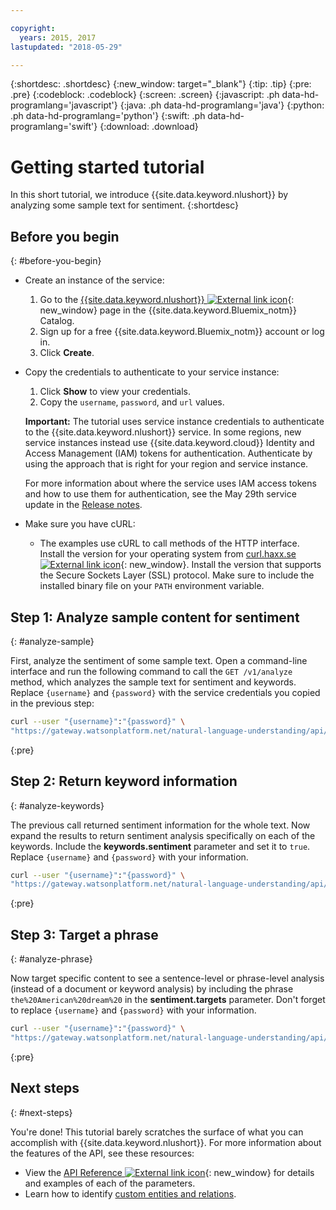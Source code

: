 ```yaml
---

copyright:
  years: 2015, 2017
lastupdated: "2018-05-29"

---
```


{:shortdesc: .shortdesc}
{:new_window: target="_blank"}
{:tip: .tip}
{:pre: .pre}
{:codeblock: .codeblock}
{:screen: .screen}
{:javascript: .ph data-hd-programlang='javascript'}
{:java: .ph data-hd-programlang='java'}
{:python: .ph data-hd-programlang='python'}
{:swift: .ph data-hd-programlang='swift'}
{:download: .download}

# Getting started tutorial
In this short tutorial, we introduce {{site.data.keyword.nlushort}} by analyzing some sample text for sentiment.
{:shortdesc}

## Before you begin
{: #before-you-begin}

- Create an instance of the service:
    1.  Go to the [{{site.data.keyword.nlushort}} ![External link icon](../../icons/launch-glyph.svg "External link icon")](https://console.{DomainName}/catalog/services/natural-language-understanding){: new_window} page in the {{site.data.keyword.Bluemix_notm}} Catalog.
    1.  Sign up for a free {{site.data.keyword.Bluemix_notm}} account or log in.
    1.  Click **Create**.
- Copy the credentials to authenticate to your service instance:
    1.  Click **Show** to view your credentials.
    1.  Copy the `username`, `password`, and `url` values.
    
    **Important:** The tutorial uses service instance credentials to authenticate to the {{site.data.keyword.nlushort}} service. In some regions, new service instances instead use {{site.data.keyword.cloud}} Identity and Access Management (IAM) tokens for authentication. Authenticate by using the approach that is right for your region and service instance.

    For more information about where the service uses IAM access tokens and how to use them for authentication, see the May 29th service update in the [Release notes](/docs/services/discovery/release-notes.html#29-may-2018).

- Make sure you have cURL:
    - The examples use cURL to call methods of the HTTP interface. Install the version for your operating system from [curl.haxx.se ![External link icon](../../icons/launch-glyph.svg "External link icon")](https://curl.haxx.se/){: new_window}. Install the version that supports the Secure Sockets Layer (SSL) protocol. Make sure to include the installed binary file on your `PATH` environment variable.

## Step 1: Analyze sample content for sentiment
{: #analyze-sample}

First, analyze the sentiment of some sample text. Open a command-line interface and run the following command to call the `GET /v1/analyze` method, which analyzes the sample text for sentiment and keywords. Replace `{username}` and `{password}` with the service credentials you copied in the previous step:

```bash
curl --user "{username}":"{password}" \
"https://gateway.watsonplatform.net/natural-language-understanding/api/v1/analyze?version=2017-02-27&text=I%20still%20have%20a%20dream%2C%20a%20dream%20deeply%20rooted%20in%20the%20American%20dream%20%E2%80%93%20one%20day%20this%20nation%20will%20rise%20up%20and%20live%20up%20to%20its%20creed%2C%20%22We%20hold%20these%20truths%20to%20be%20self%20evident%3A%20that%20all%20men%20are%20created%20equal.&features=sentiment,keywords"
```
{:pre}

## Step 2: Return keyword information
{: #analyze-keywords}

The previous call returned sentiment information for the whole text. Now expand the results to return sentiment analysis specifically on each of the keywords. Include the **keywords.sentiment** parameter and set it to `true`. Replace `{username}` and `{password}` with your information.

```bash
curl --user "{username}":"{password}" \
"https://gateway.watsonplatform.net/natural-language-understanding/api/v1/analyze?version=2017-02-27&text=I%20still%20have%20a%20dream%2C%20a%20dream%20deeply%20rooted%20in%20the%20American%20dream%20%E2%80%93%20one%20day%20this%20nation%20will%20rise%20up%20and%20live%20up%20to%20its%20creed%2C%20%22We%20hold%20these%20truths%20to%20be%20self%20evident%3A%20that%20all%20men%20are%20created%20equal.&features=sentiment,keywords&keywords.sentiment=true"
```
{:pre}

## Step 3: Target a phrase
{: #analyze-phrase}

Now target specific content to see a sentence-level or phrase-level analysis (instead of a document or keyword analysis) by including the phrase `the%20American%20dream%20` in the **sentiment.targets** parameter. Don't forget to replace `{username}` and `{password}` with your information.

```bash
curl --user "{username}":"{password}" \
"https://gateway.watsonplatform.net/natural-language-understanding/api/v1/analyze?version=2017-02-27&text=I%20still%20have%20a%20dream%2C%20a%20dream%20deeply%20rooted%20in%20the%20American%20dream%20one%20day%20this%20nation%20will%20rise%20up%20and%20live%20up%20to%20its%20creed%20We%20hold%20these%20truths%20to%20be%20self%20evident%3A%20that%20all%20men%20are%20created%20equal.&features=sentiment,keywords&keywords.sentiment=true&sentiment.targets=the%20American%20dream"
```
{:pre}

## Next steps
{: #next-steps}

You're done! This tutorial barely scratches the surface of what you can accomplish with {{site.data.keyword.nlushort}}. For more information about the features of the API, see these resources:

- View the [API Reference ![External link icon](../../icons/launch-glyph.svg "External link icon")](https://www.ibm.com/watson/developercloud/natural-language-understanding/api/v1/){: new_window} for details and examples of each of the parameters.
- Learn how to identify [custom entities and relations](/docs/services/natural-language-understanding/customizing.html).
